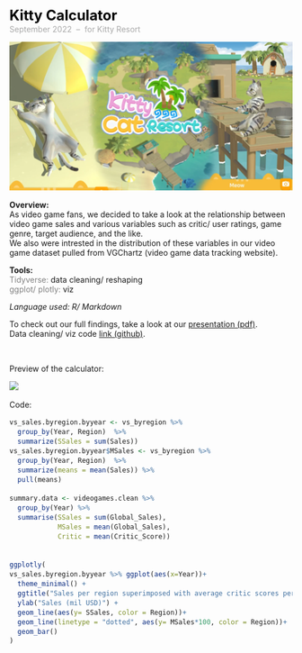 <span style="font-weight: bold; color: black; font-size:180%; line-height: 32px;">Kitty Calculator  </span>  <br>
<span style="color:darkgrey;">September 2022 &nbsp;&ndash;&nbsp; for Kitty Resort</span>

<img src="../assets/images/kitty-title.png?raw=true"/>  

**Overview:**   
As video game fans, we decided to take a look at the relationship between video game sales and various variables such as critic/ user ratings, game genre, target audience, and the like.  
We also were intrested in the distribution of these variables in our video game dataset pulled from VGChartz (video game data tracking website).

**Tools:**  
<span style="color:grey">Tidyverse:</span> data cleaning/ reshaping  
<span style="color:grey">ggplot/ plotly:</span> viz

*Language used: R/ Markdown*

To check out our full findings, take a look at our [presentation (pdf)](/assets/docs/presentation-video-game-sales.pdf).  
Data cleaning/ viz code [link (github)](https://github.com/vivienneprince/VideoGameSales).


<br>  

Preview of the calculator:

<img src="../assets/images/video-games-dashboard.png?raw=true"/>    


Code:  

```R
vs_sales.byregion.byyear <- vs_byregion %>% 
  group_by(Year, Region)  %>% 
  summarize(SSales = sum(Sales)) 
vs_sales.byregion.byyear$MSales <- vs_byregion %>% 
  group_by(Year, Region)  %>% 
  summarize(means = mean(Sales)) %>%
  pull(means)

summary.data <- videogames.clean %>%
  group_by(Year) %>%
  summarise(SSales = sum(Global_Sales), 
            MSales = mean(Global_Sales),
            Critic = mean(Critic_Score))


ggplotly(
vs_sales.byregion.byyear %>% ggplot(aes(x=Year))+
  theme_minimal() +
  ggtitle("Sales per region superimposed with average critic scores per region over time") +
  ylab("Sales (mil USD)") +
  geom_line(aes(y= SSales, color = Region))+
  geom_line(linetype = "dotted", aes(y= MSales*100, color = Region))+
  geom_bar()
)
```